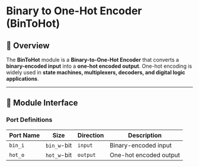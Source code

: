 # Binary to One-Hot Encoder (BinToHot)

## 📌 Overview
The **BinToHot** module is a **Binary-to-One-Hot Encoder** that converts a **binary-encoded input** into a **one-hot encoded output**. One-hot encoding is widely used in **state machines, multiplexers, decoders, and digital logic applications**.

---

## 🔹 **Module Interface**
### **Port Definitions**
| **Port Name** | **Size** | **Direction** | **Description** |
|--------------|---------|--------------|----------------|
| `bin_i` | `bin_w`-bit | `input` | Binary-encoded input |
| `hot_o` | `hot_w`-bit | `output` | One-hot encoded output |

